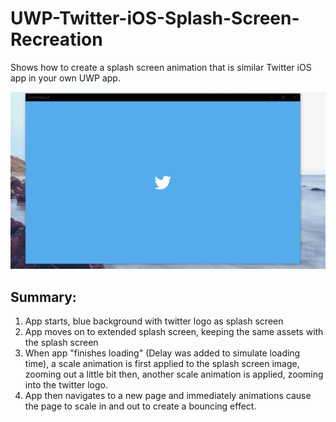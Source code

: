 # UWP-Twitter-iOS-Splash-Screen-Recreation
Shows how to create a splash screen animation that is similar Twitter iOS app in your own UWP app.

![Application Demo](img/twitterIOSSplashRecreation.gif)

## Summary:
1. App starts, blue background with twitter logo as splash screen
2. App moves on to extended splash screen, keeping the same assets with the splash screen
3. When app "finishes loading" (Delay was added to simulate loading time), a scale animation is first applied to the splash screen image, zooming out a little bit then, another scale animation is applied, zooming into the twitter logo.
4. App then navigates to a new page and immediately animations cause the page to scale in and out to create a bouncing effect.
